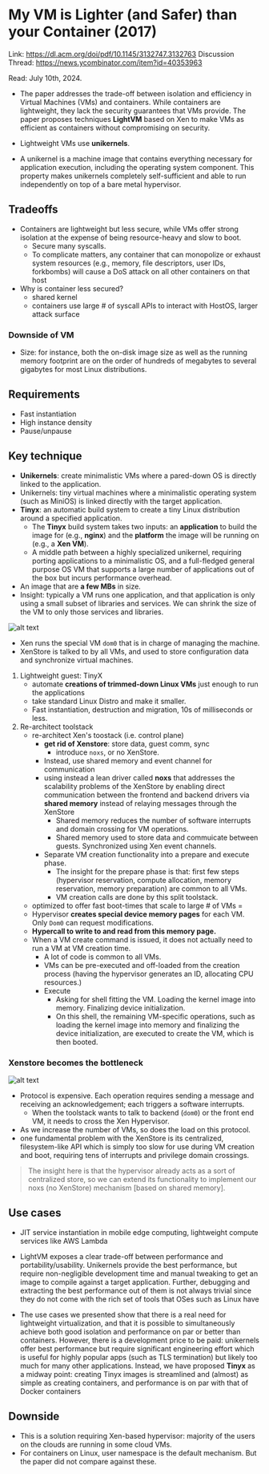 # My VM is Lighter (and Safer) than your Container (2017)

Link: https://dl.acm.org/doi/pdf/10.1145/3132747.3132763
Discussion Thread: https://news.ycombinator.com/item?id=40353963

Read: July 10th, 2024.

* The paper addresses the trade-off between isolation and efficiency in Virtual Machines (VMs) and containers. While containers are lightweight, they lack the security guarantees that VMs provide. The paper proposes techniques **LightVM** based on Xen to make VMs as efficient as containers without compromising on security.

* Lightweight VMs use **unikernels**.
* A unikernel is a machine image that contains everything necessary for application execution, including the operating system component. This property makes unikernels completely self-sufficient and able to run independently on top of a bare metal hypervisor.

## Tradeoffs 
* Containers are lightweight but less secure, while VMs offer strong isolation at the expense of being resource-heavy and slow to boot.
  * Secure many syscalls.
  * To complicate matters, any container that can monopolize or exhaust system resources (e.g., memory, file descriptors, user IDs, forkbombs) will cause a DoS attack on all other containers on that host
*  Why is container less secured?
    *  shared kernel 
    *  containers use large # of syscall APIs to interact with HostOS, larger attack surface 
### Downside of VM
* Size: for instance, both the on-disk image size as well as the running memory footprint are on the order of hundreds of megabytes to several gigabytes for most Linux distributions. 

## Requirements
* Fast instantiation
* High instance density
* Pause/unpause

## Key technique 
* **Unikernels**: create minimalistic VMs where a pared-down OS is directly linked to the application.
* Unikernels: tiny virtual machines where a minimalistic operating system (such as MiniOS) is linked directly with the target application.
* **Tinyx**: an automatic build system to create a tiny Linux distribution around a specified application.
  * The **Tinyx** build system takes two inputs: an **application** to build the image for (e.g., **nginx**) and the **platform** the image will be running on (e.g., a **Xen VM**).
  * A middle path between a highly specialized unikernel, requiring porting applications to a minimalistic OS, and a full-fledged general purpose OS VM that supports a large number of applications out of the box but incurs performance overhead. 
* An image that are **a few MBs** in size.
* Insight: typically a VM runs one application, and that application is only using a small subset of libraries and services. We can shrink the size of the VM to only those services and libraries.

![alt text](images/72-lightvm/xenstore-vs-noxs.png)
- Xen runs the special VM `dom0` that is in charge of managing the machine. 
- XenStore is talked to by all VMs, and used to store configuration data and synchronize virtual machines. 

1. Lightweight guest: TinyX 
   *  automate **creations of trimmed-down Linux VMs** just enough to run the applications
   *  take standard Linux Distro and make it smaller.
   *  Fast instantiation, destruction and migration, 10s of milliseconds or less.  
2. Re-architect toolstack
   *  re-architect Xen's toostack (i.e. control plane)
       *  **get rid of Xenstore**: store data, guest comm, sync
          * introduce  `noxs`, or no XenStore. 
       *  Instead, use shared memory and event channel for communication     
       *  using instead a lean driver called **noxs** that addresses the scalability problems of the XenStore by enabling direct communication between the frontend and backend drivers via **shared memory** instead of relaying messages through the XenStore
          *  Shared memory reduces the number of software interrupts and domain crossing for VM operations.
          *  Shared memory used to store data and commuicate between guests. Synchronized using Xen event channels. 
       *  Separate VM creation functionality into a prepare and execute phase.
          *  The insight for the prepare phase is that: first few steps (hypervisor reservation, compute allocation, memory reservation, memory preparation) are common to all VMs. 
          *  VM creation calls are done by this split toolstack. 
   *  optimized to offer fast boot-times that scale to large # of VMs  =
   *  Hypervisor **creates special device memory pages** for each VM. Only `Dom0` can request modifications. 
   *  **Hypercall to write to and read from this memory page.**
   *  When a VM create command is issued, it does not actually need to run a VM at VM creation time.
      *  A lot of code is common to all VMs.
      *  VMs can be pre-executed and off-loaded from the creation process (having the hypervisor generates an ID, allocating CPU resources.)
      *  Execute
         *  Asking for shell fitting the VM. Loading the kernel image into memory. Finalizing device initialization.
         *  On this shell, the remaining VM-specific operations, such as loading the kernel image into memory and finalizing the device initialization, are executed to create the VM, which is then booted. 

### Xenstore becomes the bottleneck

![alt text](images/72-lightvm/xenstore-bottleneck.png)

* Protocol is expensive. Each operation requires sending a message and receiving an acknowledgement; each triggers a software interrupts. 
  * When the toolstack wants to talk to backend (`dom0`) or the front end VM, it needs to cross the Xen Hypervisor. 
* As we increase the number of VMs, so does the load on this protocol. 
* one fundamental problem with the XenStore is its centralized, filesystem-like API which is simply too slow for use during VM creation and boot, requiring tens of interrupts and privilege domain crossings.

> The insight here is that the hypervisor already acts as a sort of centralized store, so we can extend its functionality to implement our noxs (no XenStore) mechanism [based on shared memory].

## Use cases 
* JIT service instantiation in mobile edge computing, lightweight compute services like AWS Lambda 

* LightVM exposes a clear trade-off between performance and portability/usability. Unikernels provide the best performance, but require non-negligible development time and manual tweaking to get an image to compile against a target application. Further, debugging and extracting the best performance out of them is not always trivial since they do not come with the rich set of tools that OSes such as Linux have

* The use cases we presented show that there is a real need for lightweight virtualization, and that it is possible to simultaneously achieve both good isolation and performance on par or better than containers. However, there is a development price to be paid: unikernels offer best performance but require significant engineering effort which is useful for highly popular apps (such as TLS termination) but likely too much for many other applications. Instead, we have proposed **Tinyx** as a midway point: creating Tinyx images is streamlined and (almost) as simple as creating containers, and performance is on par with that of Docker containers

## Downside

* This is a solution requiring Xen-based hypervisor: majority of the users on the clouds are running in some cloud VMs. 
* For containers on Linux, user namespace is the default mechanism. But the paper did not compare against these. 